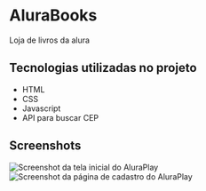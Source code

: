 # AluraBooks
 Loja de livros da alura

## Tecnologias utilizadas no projeto
* HTML
* CSS
* Javascript
* API para buscar CEP

## Screenshots
![Screenshot da tela inicial do AluraPlay](https://i.ibb.co/s29FpKK/Screenshot-1.png)
![Screenshot da página de cadastro do AluraPlay](https://i.ibb.co/M1pLBY0/Screenshot-2.png)
